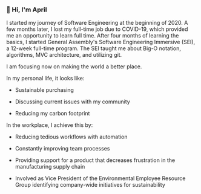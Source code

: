 ### 👋 Hi, I'm April

I started my journey of Software Engineering at the beginning of 2020. A few months later, I lost my full-time job due to COVID-19, which provided me an opportunity to learn full time. After four months of learning the basics, I started General Assembly's Software Engineering Immersive (SEI), a 12-week full-time program. The SEI taught me about Big-O notation, algorithms, MVC architecture, and utilizing git.

I am focusing now on making the world a better place.

In my personal life, it looks like:

- Sustainable purchasing

- Discussing current issues with my community

- Reducing my carbon footprint

In the workplace, I achieve this by:

- Reducing tedious workflows with automation

- Constantly improving team processes

- Providing support for a product that decreases frustration in the manufacturing supply chain

- Involved as Vice President of the Environmental Employee Resource Group identifying company-wide initiatives for sustainability
